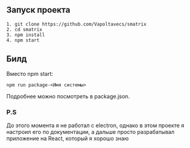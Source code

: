 
##  Запуск проекта

    1. git clone https://github.com/Vapoltavecs/smatrix
    2. cd smatrix
    3. npm install
    4. npm start

##  Билд

Вместо npm start:

  

    npm run package-<Имя системы>

Подробнее можно посмотреть в package.json.

  

###  P.S

До этого момента я не работал с electron, однако в этом проекте я настроил его по документации, а дальше просто разрабатывал приложение на React, который я хорошо знаю